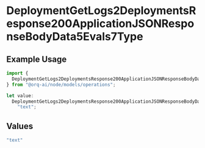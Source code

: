 # DeploymentGetLogs2DeploymentsResponse200ApplicationJSONResponseBodyData5Evals7Type

## Example Usage

```typescript
import {
  DeploymentGetLogs2DeploymentsResponse200ApplicationJSONResponseBodyData5Evals7Type,
} from "@orq-ai/node/models/operations";

let value:
  DeploymentGetLogs2DeploymentsResponse200ApplicationJSONResponseBodyData5Evals7Type =
    "text";
```

## Values

```typescript
"text"
```